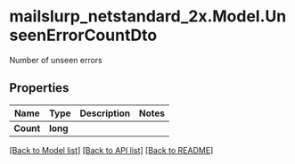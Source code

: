 # mailslurp_netstandard_2x.Model.UnseenErrorCountDto
Number of unseen errors

## Properties

Name | Type | Description | Notes
------------ | ------------- | ------------- | -------------
**Count** | **long** |  | 

[[Back to Model list]](../README#documentation-for-models) [[Back to API list]](../README#documentation-for-api-endpoints) [[Back to README]](../README)

